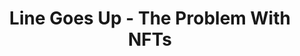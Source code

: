 ---
title: "Line Goes Up - The Problem With NFTs"
year: 2022
rating: 4
stars: "★★★★"
rewatched: false
permalink: "line-goes-up-the-problem-with-nfts"
watched_on: 2022-01-26
---